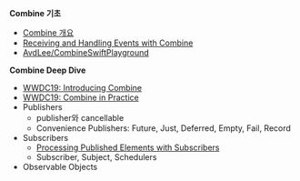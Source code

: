 **Combine 기초**

- [Combine 개요](https://www.notion.so/AppleDoc-Combine-1723534016144d47b1fa4a6d26490134)
- [Receiving and Handling Events with Combine](https://developer.apple.com/documentation/combine/receiving-and-handling-events-with-combine)
- [AvdLee/CombineSwiftPlayground](https://github.com/AvdLee/CombineSwiftPlayground)

**Combine Deep Dive**

- [WWDC19: Introducing Combine](https://developer.apple.com/videos/play/wwdc2019/722/)
- [WWDC19: Combine in Practice](https://developer.apple.com/videos/play/wwdc2019/721/)
- Publishers
    - publisher와 cancellable
    - Convenience Publishers: Future, Just, Deferred, Empty, Fail, Record
- Subscribers
    - [Processing Published Elements with Subscribers](https://developer.apple.com/documentation/combine/processing-published-elements-with-subscribers)
    - Subscriber, Subject, Schedulers
- Observable Objects
